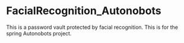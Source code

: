 # FacialRecognition_Autonobots
This is a password vault protected by facial recognition. This is for the spring Autonobots project. 
